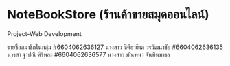 # NoteBookStore (ร้านค้าขายสมุดออนไลน์)
Project-Web Development

รายชื่อสมาชิกในกลุ่ม
#6604062636127  นางสาว ซีตีฮาย๊าต วรวัฒนาชัย
#6604062636135  นางสา ฐาปณี ศิริพละ
#6604062636577  นางสาว มัณฑนา จันทินมาธร

